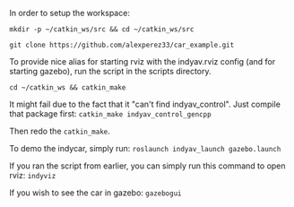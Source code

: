 In order to setup the workspace:

```mkdir -p ~/catkin_ws/src && cd ~/catkin_ws/src```

```git clone https://github.com/alexperez33/car_example.git```


To provide nice alias for starting rviz with the indyav.rviz config (and for starting gazebo), run the script in the scripts directory.

```cd ~/catkin_ws && catkin_make```

It might fail due to the fact that it "can't find indyav_control". Just compile that package first:
```catkin_make indyav_control_gencpp```

Then redo the ```catkin_make```.

To demo the indycar, simply run:
```roslaunch indyav_launch gazebo.launch```

If you ran the script from earlier, you can simply run this command to open rviz:
```indyviz```

If you wish to see the car in gazebo:
```gazebogui```
